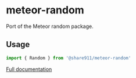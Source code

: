 # meteor-random

Port of the Meteor random package.

## Usage

```js
import { Random } from '@share911/meteor-random'
```

[Full documentation](https://docs.meteor.com/packages/random.html)
